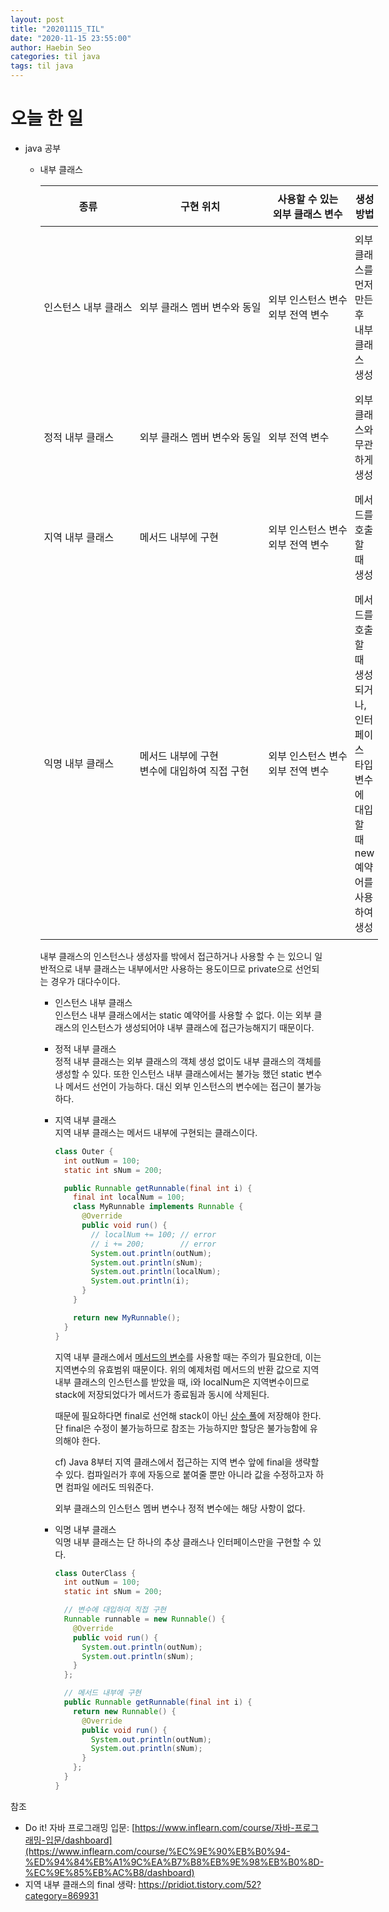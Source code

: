 ```yaml
---
layout: post
title: "20201115_TIL"
date: "2020-11-15 23:55:00"
author: Haebin Seo
categories: til java
tags: til java
---
```

# 오늘 한 일
- java 공부
  - 내부 클래스  
    <div class="targetTable"></div>

    | 종류                 | 구현 위치                                       | 사용할 수 있는<br>외부 클래스 변수       | 생성 방법                                                                                  |
    | -------------------- | ----------------------------------------------- | ------------------------------------- | ------------------------------------------------------------------------------------------ |
    | 인스턴스 내부 클래스 | 외부 클래스 멤버 변수와 동일                    | 외부 인스턴스 변수<br>외부 전역 변수 | 외부 클래스를 먼저 만든 후 내부 클래스 생성                                                |
    | 정적 내부 클래스     | 외부 클래스 멤버 변수와 동일                    | 외부 전역 변수                        | 외부 클래스와 무관하게 생성                                                                |
    | 지역 내부 클래스     | 메서드 내부에 구현                              | 외부 인스턴스 변수<br>외부 전역 변수  | 메서드를 호출할 때 생성                                                                    |
    | 익명 내부 클래스     | 메서드 내부에 구현<br>변수에 대입하여 직접 구현 | 외부 인스턴스 변수<br>외부 전역 변수  | 메서드를 호출할 때 생성되거나, 인터페이스 타입 변수에 대입할 때 new 예약어를 사용하여 생성 |

    내부 클래스의 인스턴스나 생성자를 밖에서 접근하거나 사용할 수 는 있으니 일반적으로 내부 클래스는 내부에서만 사용하는 용도이므로 private으로 선언되는 경우가 대다수이다.

    - 인스턴스 내부 클래스  
      인스턴스 내부 클래스에서는 static 예약어를 사용할 수 없다. 이는 외부 클래스의 인스턴스가 생성되어야 내부 클래스에 접근가능해지기 때문이다.
    
    - 정적 내부 클래스  
      정적 내부 클래스는 외부 클래스의 객체 생성 없이도 내부 클래스의 객체를 생성할 수 있다. 또한 인스턴스 내부 클래스에서는 불가능 했던 static 변수나 메서드 선언이 가능하다. 대신 외부 인스턴스의 변수에는 접근이 불가능하다.

    - 지역 내부 클래스  
      지역 내부 클래스는 메서드 내부에 구현되는 클래스이다.
      ```java
      class Outer {
        int outNum = 100;
        static int sNum = 200;

        public Runnable getRunnable(final int i) {
          final int localNum = 100;
          class MyRunnable implements Runnable {
            @Override
            public void run() {
              // localNum += 100; // error
              // i += 200;        // error
              System.out.println(outNum);
              System.out.println(sNum);
              System.out.println(localNum);
              System.out.println(i);
            }
          }

          return new MyRunnable();
        }
      }
      ```

      지역 내부 클래스에서 <u>메서드의 변수</u>를 사용할 때는 주의가 필요한데, 이는 지역변수의 유효범위 때문이다. 위의 예제처럼 메서드의 반환 값으로 지역 내부 클래스의 인스턴스를 받았을 때, i와 localNum은 지역변수이므로 stack에 저장되었다가 메서드가 종료됨과 동시에 삭제된다.
      
      때문에 필요하다면 final로 선언해 stack이 아닌 <u>상수 풀</u>에 저장해야 한다. 단 final은 수정이 불가능하므로 참조는 가능하지만 할당은 불가능함에 유의해야 한다.

      cf) Java 8부터 지역 클래스에서 접근하는 지역 변수 앞에 final을 생략할 수 있다. 컴파일러가 후에 자동으로 붙여줄 뿐만 아니라 값을 수정하고자 하면 컴파일 에러도 띄워준다.

      외부 클래스의 인스턴스 멤버 변수나 정적 변수에는 해당 사항이 없다.

    - 익명 내부 클래스  
      익명 내부 클래스는 단 하나의 추상 클래스나 인터페이스만을 구현할 수 있다.
      ```java
      class OuterClass {
        int outNum = 100;
        static int sNum = 200;

        // 변수에 대입하여 직접 구현
        Runnable runnable = new Runnable() {
          @Override
          public void run() {
            System.out.println(outNum);
            System.out.println(sNum);
          }  
        };

        // 메서드 내부에 구현
        public Runnable getRunnable(final int i) {
          return new Runnable() {
            @Override
            public void run() {
              System.out.println(outNum);
              System.out.println(sNum);
            }
          };
        }
      }
      ```


참조  
- Do it! 자바 프로그래밍 입문: [https://www.inflearn.com/course/자바-프로그래밍-입문/dashboard](https://www.inflearn.com/course/%EC%9E%90%EB%B0%94-%ED%94%84%EB%A1%9C%EA%B7%B8%EB%9E%98%EB%B0%8D-%EC%9E%85%EB%AC%B8/dashboard)
- 지역 내부 클래스의 final 생략: <https://pridiot.tistory.com/52?category=869931>

<style>
  table {
    table-layout: auto;
    width: fit-content;
  }
  table th, table td {
    padding: 8px 6px;
  }
  .targetTable+table th:not(:last-of-type), .targetTable+table td:not(:last-of-type) {
    white-space: nowrap;
  }
</style>